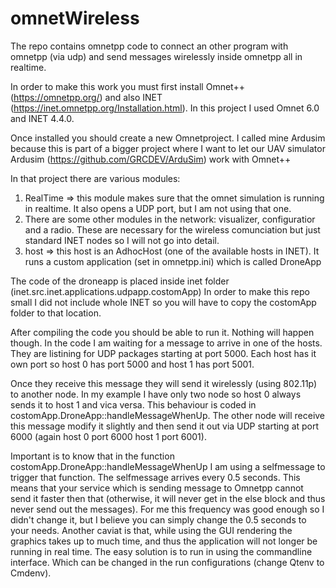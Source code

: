# omnetWireless
The repo contains omnetpp code to connect an other program with omnetpp (via udp) and send messages wirelessly inside omnetpp all in realtime.

In order to make this work you must first install Omnet++ (https://omnetpp.org/) and also INET (https://inet.omnetpp.org/Installation.html).
In this project I used Omnet 6.0 and INET 4.4.0.

Once installed you should create a new Omnetproject. I called mine Ardusim because this is part of a bigger project where I want to let our UAV simulator Ardusim (https://github.com/GRCDEV/ArduSim) work with Omnet++

In that project there are various modules:
1. RealTime => this module makes sure that the omnet simulation is running in realtime. It also opens a UDP port, but I am not using that one.
2. There are some other modules in the network: visualizer, configuratior and a radio. These are necessary for the wireless comunciation but just standard INET nodes so I will not go into detail.
3. host => this host is an AdhocHost (one of the available hosts in INET). It runs a custom application (set in omnetpp.ini) which is called DroneApp

The code of the droneapp is placed inside inet folder (inet.src.inet.applications.udpapp.costomApp)
In order to make this repo small I did not include whole INET so you will have to copy the costomApp folder to that location.

After compiling the code you should be able to run it. Nothing will happen though.
In the code I am waiting for a message to arrive in one of the hosts. They are listining for UDP packages starting at port 5000.
Each host has it own port so host 0 has port 5000 and host 1 has port 5001. 

Once they receive this message they will send it wirelessly (using 802.11p) to another node. 
In my example I have only two node so host 0 always sends it to host 1 and vica versa. 
This behaviour is coded in costomApp.DroneApp::handleMessageWhenUp.
The other node will receive this message modify it slightly and then send it out via UDP starting at port 6000 (again host 0 port 6000 host 1 port 6001).

Important is to know that in the function costomApp.DroneApp::handleMessageWhenUp I am using a selfmessage to trigger that function.
The selfmessage arrives every 0.5 seconds. This means that your service which is sending message to Omnetpp cannot send it faster then that (otherwise, it will never get in the else block and thus never send out the messages). For me this frequency was good enough so I didn't change it, but I believe you can simply change the 0.5 seconds to your needs. Another caviat is that, while using the GUI rendering the graphics takes up to much time, and thus the application will not longer be running in real time. The easy solution is to run in using the commandline interface. Which can be changed in the run configurations (change Qtenv to Cmdenv).
